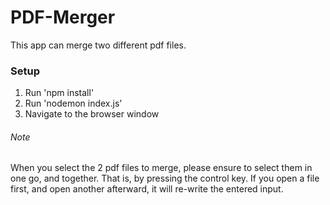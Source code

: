 # PDF-Merger

This app can merge two different pdf files. 

### Setup 

1. Run 'npm install'
2. Run 'nodemon index.js'
3. Navigate to the browser window

###### Note

When you select the 2 pdf files to merge, please ensure to select them in one go, and together. That is, by pressing the control key. If you open a file first, and open another afterward, it will re-write the entered input.
